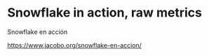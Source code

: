 # Snowflake in action, raw metrics

Snowflake en acción

https://www.jacobo.org/snowflake-en-accion/
